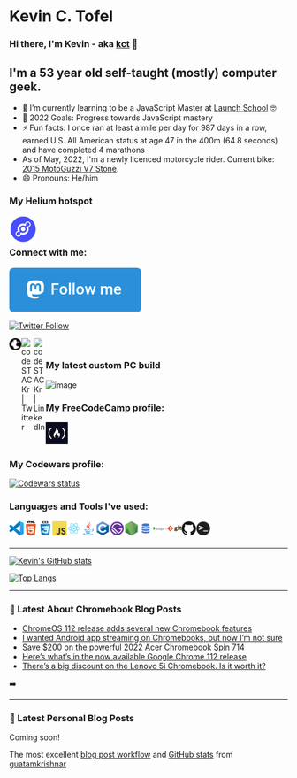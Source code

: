 

<!--
**kevinctofel/kevinctofel** is a ✨ _special_ ✨ repository because its `README.md` (this file) appears on your GitHub profile.
-->

# Kevin C. Tofel

### Hi there, I'm Kevin - aka [kct][personal website] 👋

## I'm a 53 year old self-taught (mostly) computer geek.

- 🌱 I’m currently learning to be a JavaScript Master at [Launch School](http://www.launchschool.com) 🤓
- 🥅 2022 Goals: Progress towards JavaScript mastery
- ⚡ Fun facts: I once ran at least a mile per day for 987 days in a row, earned U.S. All American status at age 47 in the 400m (64.8 seconds) and have completed 4 marathons
- As of May, 2022, I'm a newly licenced motorcycle rider. Current bike: [2015 MotoGuzzi V7 Stone](https://photos.app.goo.gl/9QjN59safj89xaoNA).
- 😄 Pronouns: He/him

### My Helium hotspot

[<img align="left" alt="Helium network logo" width="50px" src="https://github.com/kevinctofel/kevinctofel/blob/main/Helium%20hotspot.jpg" />](https://explorer.helium.com/hotspots/11MXnz4pSzQgCAnPQpxD75Wi5XAJLwm6o2APdtgj91Vc2inzMX7)
<br />
<br>
### Connect with me:

[![Mastodon Follow](https://github.com/kevinctofel/kevinctofel/blob/4672c9045fb36844206828b8b2d92babe6641693/D884A9ED-1389-481E-9AA8-1C4BA2327FBA.png)](https://apfollow.mwt.me/?user=kevinctofel&instance=hachyderm.io)

[![Twitter Follow](https://img.shields.io/twitter/follow/kevinctofel?color=1DA1F2&logo=twitter&style=for-the-badge)](https://twitter.com/intent/follow?original_referer=https%3A%2F%2Fgithub.com%2FcodeSTACKr&screen_name=kevinctofel)

[<img align="left" alt="codeSTACKr.com" width="22px" src="https://raw.githubusercontent.com/iconic/open-iconic/master/svg/globe.svg" />][personal website]
[<img align="left" alt="codeSTACKr | Twitter" width="22px" src="https://cdn.jsdelivr.net/npm/simple-icons@v3/icons/twitter.svg" />][twitter]
[<img align="left" alt="codeSTACKr | LinkedIn" width="22px" src="https://cdn.jsdelivr.net/npm/simple-icons@v3/icons/linkedin.svg" />][linkedin]

<br />

### My latest custom PC build
![image](https://user-images.githubusercontent.com/16373212/184516821-9523423e-e8a9-42a9-9e86-129cf0bacc6a.jpeg)


### My FreeCodeCamp profile:

[![FreeCodeCamp profile](https://raw.githubusercontent.com/kevinctofel/kevinctofel/main/freecodecamp_logo_40x40%20.jpg)](https://www.freecodecamp.org/fcc711379c0-b694-4072-b533-b9226036f6ea)

### My Codewars profile:
[![Codewars status](https://www.codewars.com/users/kevinctofel/badges/large)](https://www.codewars.com/users/kevinctofel)

### Languages and Tools I've used:

<img align="left" alt="Visual Studio Code" width="26px" src="https://raw.githubusercontent.com/github/explore/80688e429a7d4ef2fca1e82350fe8e3517d3494d/topics/visual-studio-code/visual-studio-code.png" />
<img align="left" alt="HTML5" width="26px" src="https://raw.githubusercontent.com/github/explore/80688e429a7d4ef2fca1e82350fe8e3517d3494d/topics/html/html.png" />
<img align="left" alt="CSS3" width="26px" src="https://raw.githubusercontent.com/github/explore/80688e429a7d4ef2fca1e82350fe8e3517d3494d/topics/css/css.png" />
<img align="left" alt="JavaScript" width="26px" src="https://raw.githubusercontent.com/github/explore/80688e429a7d4ef2fca1e82350fe8e3517d3494d/topics/javascript/javascript.png" /><img align="left" alt="React" width="26px" src="https://raw.githubusercontent.com/github/explore/80688e429a7d4ef2fca1e82350fe8e3517d3494d/topics/react/react.png" />
<img align="left" alt="Java" width="26px" src="https://raw.githubusercontent.com/devicons/devicon/master/icons/java/java-original.svg" />
<img align="left" alt="C" width="26px" src="https://raw.githubusercontent.com/devicons/devicon/master/icons/c/c-original.svg" />
<img align="left" alt="Gatsby" width="26px" src="https://raw.githubusercontent.com/github/explore/e94815998e4e0713912fed477a1f346ec04c3da2/topics/gatsby/gatsby.png" />
<img align="left" alt="Node.js" width="26px" src="https://raw.githubusercontent.com/github/explore/80688e429a7d4ef2fca1e82350fe8e3517d3494d/topics/nodejs/nodejs.png" /><img align="left" alt="SQL" width="26px" src="https://raw.githubusercontent.com/github/explore/80688e429a7d4ef2fca1e82350fe8e3517d3494d/topics/sql/sql.png" /><img align="left" alt="MongoDB" width="26px" src="https://raw.githubusercontent.com/github/explore/80688e429a7d4ef2fca1e82350fe8e3517d3494d/topics/mongodb/mongodb.png" /><img align="left" alt="Git" width="26px" src="https://raw.githubusercontent.com/github/explore/80688e429a7d4ef2fca1e82350fe8e3517d3494d/topics/git/git.png" /><img align="left" alt="GitHub" width="26px" src="https://raw.githubusercontent.com/github/explore/78df643247d429f6cc873026c0622819ad797942/topics/github/github.png" /><img align="left" alt="Terminal" width="26px" src="https://raw.githubusercontent.com/github/explore/80688e429a7d4ef2fca1e82350fe8e3517d3494d/topics/terminal/terminal.png" />
<br />
<br />

---

  [![Kevin's GitHub stats](https://github-readme-stats.vercel.app/api?username=kevinctofel)](https://github.com/anuraghazra/github-readme-stats)

[![Top Langs](https://github-readme-stats.vercel.app/api/top-langs/?username=kevinctofel)](https://github.com/anuraghazra/github-readme-stats)
  
---

### 📕 Latest About Chromebook Blog Posts

<!-- BLOG-POST-LIST:START -->
- [ChromeOS 112 release adds several new Chromebook features](https://www.aboutchromebooks.com/news/chromeos-112-release-adds-several-new-chromebook-features/)
- [I wanted Android app streaming on Chromebooks, but now I’m not sure](https://www.aboutchromebooks.com/news/i-wanted-android-app-streaming-on-chromebooks-but-now-im-not-sure/)
- [Save $200 on the powerful 2022 Acer Chromebook Spin 714](https://www.aboutchromebooks.com/news/save-200-on-the-powerful-2022-acer-chromebook-spin-714/)
- [Here’s what’s in the now available Google Chrome 112 release](https://www.aboutchromebooks.com/news/heres-whats-in-the-now-available-google-chrome-112-release/)
- [There’s a big discount on the Lenovo 5i Chromebook. Is it worth it?](https://www.aboutchromebooks.com/news/theres-a-big-discount-on-the-lenovo-5i-chromebook-is-it-worth-it/)
<!-- BLOG-POST-LIST:END -->

➡️

---

### 📕 Latest Personal Blog Posts

<!-- PERSONAL-BLOG-POST-LIST:START -->
Coming soon!
<!-- PERSONAL-BLOG-POST-LIST:END -->

[personal website]: https://www.kctofel.com
[twitter]: https://twitter.com/kevinctofel
[linkedin]: https://linkedin.com/in/kevinctofel

The most excellent [blog post workflow](https://github.com/gautamkrishnar/blog-post-workflow) and [GitHub stats](https://github.com/gautamkrishnar/github-readme-stats) from [guatamkrishnar](https://github.com/gautamkrishnar)
